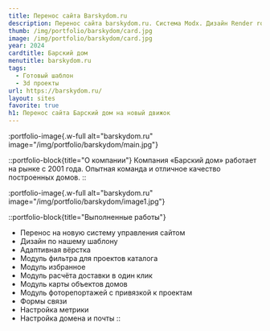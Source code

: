 ```yaml
---
title: Перенос сайта Barskydom.ru
description: Перенос сайта barskydom.ru. Система Modx. Дизайн Render room.
thumb: /img/portfolio/barskydom/card.jpg
image: /img/portfolio/barskydom/card.jpg
year: 2024
cardtitle: Барский дом
menutitle: barskydom.ru
tags:
  - Готовый шаблон
  - 3d проекты
url: https://barskydom.ru/
layout: sites
favorite: true
h1: Перенос сайта Барский дом на новый движок
---
```


:portfolio-image{.w-full alt="barskydom.ru" image="/img/portfolio/barskydom/main.jpg"}

::portfolio-block{title="О компании"}
Компания «Барский дом» работает на рынке с 2001 года. Опытная команда и отличное качество построенных домов.
::

:portfolio-image{.w-full alt="barskydom.ru" image="/img/portfolio/barskydom/image1.jpg"}

::portfolio-block{title="Выполненные работы"}
- Перенос на новую систему управления сайтом
- Дизайн по нашему шаблону
- Адаптивная вёрстка
- Модуль фильтра для проектов каталога
- Модуль избранное
- Модуль расчёта доставки в один клик
- Модуль карты объектов домов
- Модуль фоторепортажей с привязкой к проектам
- Формы связи
- Настройка метрики
- Настройка домена и почты
::
